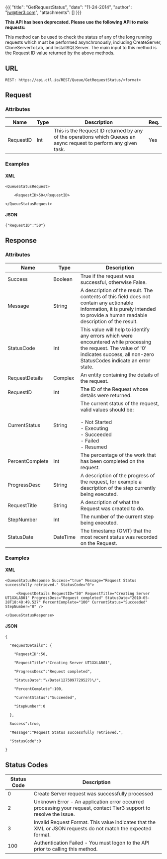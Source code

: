 {{{
  "title": "GetRequestStatus",
  "date": "11-24-2014",
  "author": "jw@tier3.com",
  "attachments": []
}}}

<p><strong>This API has been deprecated. Please use the following API to make requests:</strong></p>

This method can be used to check the status of any of the long running requests which must be performed asynchronously, including CreateServer, CloneServerToLab, and InstallSQLServer. The main input to this method is the Request ID value returned by the above methods.

## URL

    REST: https://api.ctl.io/REST/Queue/GetRequestStatus/<format>

## Request

### Attributes

<table>
  <tbody>
    <tr>
      <thead>
      <tr>
        <th>Name</th>
        <th>Type</th>
        <th>Description</th>
        <th>Req.</th>
      </tr>
    </thead>
    <tbody>
    </tr>
    <tr>
      <td>RequestID</td>
      <td>Int</td>
      <td>This is the Request ID returned by any of the operations which Queues an async request to perform any given task.</td>
      <td>Yes</td>
    </tr>
  </tbody>
</table>

### Examples

#### XML

    <QueueStatusRequest>

        <RequestID>50</RequestID>

    </QueueStatusRequest>

#### JSON

    {"RequestID":"50"}

## Response

### Attributes

<table>
  <thead>
    <tr>
      <th>Name</th>
      <th>Type</th>
      <th>Description</th>
    </tr>
  </thead>
  <tbody>
    <tr>
      <td>Success</td>
      <td>Boolean</td>
      <td>True if the request was successful, otherwise False.</td>
    </tr>
    <tr>
      <td>Message</td>
      <td>String</td>
      <td>A description of the result. The contents of this field does not contain any actionable information, it is purely intended to provide a human readable description of the result.</td>
    </tr>
    <tr>
      <td>StatusCode</td>
      <td>Int</td>
      <td>This value will help to identify any errors which were encountered while processing the request. The value of '0' indicates success, all non-zero StatusCodes indicate an error state.</td>
    </tr>
    <tr>
      <td>RequestDetails</td>
      <td>Complex</td>
      <td>An entity containing the details of the request.</td>
    </tr>
    <tr>
      <td>RequestID</td>
      <td>Int</td>
      <td>The ID of the Request whose details were returned.</td>
    </tr>
    <tr>
      <td>CurrentStatus</td>
      <td>String</td>
      <td>The current status of the request, valid values should be:&nbsp;
        <br />
        <br />- Not Started&nbsp;
        <br />- Executing&nbsp;
        <br />- Succeeded&nbsp;
        <br />- Failed&nbsp;
        <br />- Resumed</td>
    </tr>
    <tr>
      <td>PercentComplete</td>
      <td>Int</td>
      <td>The percentage of the work that has been completed on the request.</td>
    </tr>
    <tr>
      <td>ProgressDesc</td>
      <td>String</td>
      <td>A description of the progress of the request, for example a description of the step currently being executed.</td>
    </tr>
    <tr>
      <td>RequestTitle</td>
      <td>String</td>
      <td>A description of what the Request was created to do.</td>
    </tr>
    <tr>
      <td>StepNumber</td>
      <td>Int</td>
      <td>The number of the current step being executed.</td>
    </tr>
    <tr>
      <td>StatusDate</td>
      <td>DateTime</td>
      <td>The timestamp (GMT) that the most recent status was recorded on the Request.</td>
    </tr>
  </tbody>
</table>

### Examples

#### XML

    <QueueStatusResponse Success="true" Message="Request Status successfully retrieved." StatusCode="0">  

         <RequestDetails RequestID="50" RequestTitle="Creating Server UT1XXLAB01" ProgressDesc="Request completed" StatusDate="2010-05-28T18:48:49.527" PercentComplete="100" CurrentStatus="Succeeded" StepNumber="0" />

    </QueueStatusResponse>

#### JSON

    {

      "RequestDetails": {

        "RequestID":50,

        "RequestTitle":"Creating Server UT1XXLAB01",

        "ProgressDesc":"Request completed",

        "StatusDate":"\/Date(1275097729527)\/",

        "PercentComplete":100,

        "CurrentStatus":"Succeeded",

        "StepNumber":0

      },

      Success":true,

      "Message":"Request Status successfully retrieved.",

      "StatusCode":0

    }

## Status Codes

<table>
  <thead>
    <tr>
      <th>Status Code</th>
      <th>Description</th>
    </tr>
  </thead>
  <tbody>
    <tr>
      <td>0</td>
      <td>Create Server request was successfully processed</td>
    </tr>
    <tr>
      <td>2</td>
      <td>Unknown Error - An application error occurred processing your request, contact Tier3 support to resolve the issue.</td>
    </tr>
    <tr>
      <td>3</td>
      <td>Invalid Request Format. This value indicates that the XML or JSON requests do not match the expected format.</td>
    </tr>
    <tr>
      <td>100</td>
      <td>Authentication Failed - You must logon to the API prior to calling this method.</td>
    </tr>
  </tbody>
</table>